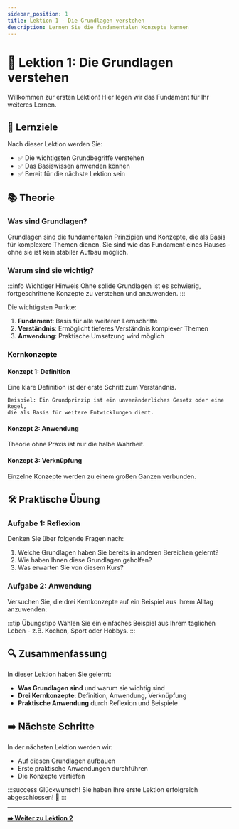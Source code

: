 ```yaml
---
sidebar_position: 1
title: Lektion 1 - Die Grundlagen verstehen
description: Lernen Sie die fundamentalen Konzepte kennen
---
```


# 📖 Lektion 1: Die Grundlagen verstehen

Willkommen zur ersten Lektion! Hier legen wir das Fundament für Ihr weiteres Lernen.

## 🎯 Lernziele

Nach dieser Lektion werden Sie:
- ✅ Die wichtigsten Grundbegriffe verstehen
- ✅ Das Basiswissen anwenden können
- ✅ Bereit für die nächste Lektion sein

## 📚 Theorie

### Was sind Grundlagen?

Grundlagen sind die fundamentalen Prinzipien und Konzepte, die als Basis für komplexere Themen dienen. Sie sind wie das Fundament eines Hauses - ohne sie ist kein stabiler Aufbau möglich.

### Warum sind sie wichtig?

:::info Wichtiger Hinweis
Ohne solide Grundlagen ist es schwierig, fortgeschrittene Konzepte zu verstehen und anzuwenden.
:::

Die wichtigsten Punkte:

1. **Fundament**: Basis für alle weiteren Lernschritte
2. **Verständnis**: Ermöglicht tieferes Verständnis komplexer Themen
3. **Anwendung**: Praktische Umsetzung wird möglich

### Kernkonzepte

#### Konzept 1: Definition
Eine klare Definition ist der erste Schritt zum Verständnis.

```
Beispiel: Ein Grundprinzip ist ein unveränderliches Gesetz oder eine Regel, 
die als Basis für weitere Entwicklungen dient.
```

#### Konzept 2: Anwendung
Theorie ohne Praxis ist nur die halbe Wahrheit.

#### Konzept 3: Verknüpfung
Einzelne Konzepte werden zu einem großen Ganzen verbunden.

## 🛠️ Praktische Übung

### Aufgabe 1: Reflexion
Denken Sie über folgende Fragen nach:

1. Welche Grundlagen haben Sie bereits in anderen Bereichen gelernt?
2. Wie haben Ihnen diese Grundlagen geholfen?
3. Was erwarten Sie von diesem Kurs?

### Aufgabe 2: Anwendung
Versuchen Sie, die drei Kernkonzepte auf ein Beispiel aus Ihrem Alltag anzuwenden:

:::tip Übungstipp
Wählen Sie ein einfaches Beispiel aus Ihrem täglichen Leben - z.B. Kochen, Sport oder Hobbys.
:::

## 🔍 Zusammenfassung

In dieser Lektion haben Sie gelernt:

- **Was Grundlagen sind** und warum sie wichtig sind
- **Drei Kernkonzepte**: Definition, Anwendung, Verknüpfung
- **Praktische Anwendung** durch Reflexion und Beispiele

## ➡️ Nächste Schritte

In der nächsten Lektion werden wir:
- Auf diesen Grundlagen aufbauen
- Erste praktische Anwendungen durchführen
- Die Konzepte vertiefen

:::success Glückwunsch!
Sie haben Ihre erste Lektion erfolgreich abgeschlossen! 🎉
:::

---

**[➡️ Weiter zu Lektion 2](./lektion-2)** 